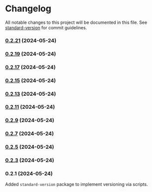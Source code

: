 # Changelog

All notable changes to this project will be documented in this file. See [standard-version](https://github.com/conventional-changelog/standard-version) for commit guidelines.

### [0.2.21](///compare/v0.2.19...v0.2.21) (2024-05-24)

### [0.2.19](///compare/v0.2.17...v0.2.19) (2024-05-24)

### [0.2.17](///compare/v0.2.15...v0.2.17) (2024-05-24)

### [0.2.15](///compare/v0.2.13...v0.2.15) (2024-05-24)

### [0.2.13](///compare/v0.2.11...v0.2.13) (2024-05-24)

### [0.2.11](///compare/v0.2.9...v0.2.11) (2024-05-24)

### [0.2.9](///compare/v0.2.7...v0.2.9) (2024-05-24)

### [0.2.7](///compare/v0.2.5...v0.2.7) (2024-05-24)

### [0.2.5](///compare/v0.2.3...v0.2.5) (2024-05-24)

### [0.2.3](///compare/v0.2.1...v0.2.3) (2024-05-24)

### 0.2.1 (2024-05-24)

Added `standard-version` package to implement versioning via scripts.